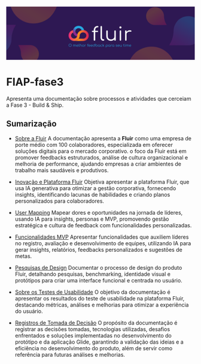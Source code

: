 ![](/Imagens/capa-fluir.png)


# FIAP-fase3
Apresenta uma documentação sobre processos e atividades que cerceiam a Fase 3 - Build &amp; Ship. 


## Sumarização

- [Sobre a Fluir](/Sumarização/1-sobre-a-fluir.md)
  A documentação apresenta a **Fluir** como uma empresa de porte médio com 100 colaboradores, especializada em oferecer soluções digitais para o mercado corporativo. o foco da Fluir está em promover feedbacks estruturados, análise de cultura organizacional e melhoria de performance, ajudando empresas a criar ambientes de trabalho mais saudáveis e produtivos.


- [Inovação e Plataforma Fluir](/Sumarização/2-inovacao-e-plataforma-fluir.md) 
  Objetiva apresentar a plataforma Fluir, que usa IA generativa para otimizar a gestão corporativa, fornecendo insights, identificando lacunas de habilidades e criando planos personalizados para colaboradores.
  
- [User Mapping](/Sumarização/3-user-mapping.md)
  Mapear dores e oportunidades na jornada de líderes, usando IA para insights, personas e MVP, promovendo gestão estratégica e cultura de feedback com funcionalidades personalizadas.


- [Funcionalidades MVP](/Sumarização/4-funcionalidades-mvp.md)
  Apresentar funcionalidades que auxiliem líderes no registro, avaliação e desenvolvimento de equipes, utilizando IA para gerar insights, relatórios, feedbacks personalizados e sugestões de metas.


- [Pesquisas de Design](/Sumarização/5-pesquisas-de-design.md)
  Documentar o processo de design do produto Fluir, detalhando pesquisas, benchmarking, identidade visual e protótipos para criar uma interface funcional e centrada no usuário.

- [Sobre os Testes de Usabilidade](/Sumarização/6-sobre-o-teste-de-usabilidade.md)
  O objetivo da documentação é apresentar os resultados do teste de usabilidade na plataforma Fluir, destacando métricas, análises e melhorias para otimizar a experiência do usuário.


- [Registros de Tomada de Decisão](/Sumarização/7-registros-decisao.md)
  O propósito da documentação é registrar as decisões tomadas, tecnologias utilizadas, desafios enfrentados e soluções implementadas no desenvolvimento do protótipo e da aplicação Glide, garantindo a validação das ideias e a eficiência no desenvolvimento do produto, além de servir como referência para futuras análises e melhorias.




